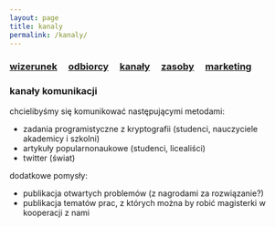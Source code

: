 ```yaml
---
layout: page
title: kanaly
permalink: /kanaly/
---
```



<h3>
    <a href="{{ site.baseurl }}/wizerunek">wizerunek</a> &nbsp; &nbsp;
    <a href="{{ site.baseurl }}/odbiorcy">odbiorcy</a> &nbsp; &nbsp;
    <a href="{{ site.baseurl }}/kanaly">kanały</a> &nbsp; &nbsp;
    <a href="{{ site.baseurl }}/zasoby">zasoby</a> &nbsp; &nbsp;
    <a href="{{ site.baseurl }}/pop">marketing</a> &nbsp; &nbsp;
</h3>

### kanały komunikacji

chcielibyśmy się komunikować następującymi metodami:

<ul>
    <li> zadania programistyczne z kryptografii (studenci, nauczyciele akademicy i szkolni) </li>
    <li> artykuły popularnonaukowe (studenci, licealiści) </li>
    <li> twitter (świat) </li>
</ul>

dodatkowe pomysły:

<ul>
    <li> publikacja otwartych problemów (z nagrodami za rozwiązanie?) </li>
    <li> publikacja tematów prac, z których można by robić magisterki w kooperacji z nami </li>
</ul>
